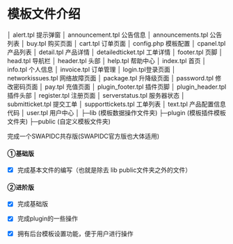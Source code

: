 # 模板文件介绍

│ alert.tpl 提示弹窗
│ announcement.tpl 公告信息
│ announcements.tpl 公告列表
│ buy.tpl 购买页面
│ cart.tpl 订单页面
│ config.php 模板配置
│ cpanel.tpl 产品列表
│ detail.tpl 产品详情
│ detailedticket.tpl 工单详情
│ footer.tpl 页脚
│ head.tpl 导航栏
│ header.tpl 头部
│ help.tpl 帮助中心
│ index.tpl 首页
│ info.tpl 个人信息
│ invoice.tpl 订单管理
│ login.tpl登录页面
│ networkissues.tpl 网络故障页面
│ package.tpl 升降级页面
│ password.tpl 修改密码页面
│ pay.tpl 充值页面
│ plugin_footer.tpl 插件页脚
│ plugin_header.tpl 插件头部
│ register.tpl 注册页面
│ serverstatus.tpl 服务器状态
│ submitticket.tpl 提交工单
│ supporttickets.tpl 工单列表
│ text.tpl 产品配置信息代码
│ user.tpl 用户中心
│
├─lib (模板数据操作文件夹)
├─plugin (模板插件模板文件夹)
├─public (自定义模板文件夹)



完成一个SWAPIDC共存版(SWAPIDC官方版也大体适用)

#### ①基础版

- [x] 完成基本文件的编写（也就是除去 lib public文件夹之外的文件）

#### ②进阶版

- [x] 完成基础版

- [x] 完成plugin的一些操作

- [x] 拥有后台模板设置功能，便于用户进行操作

  

